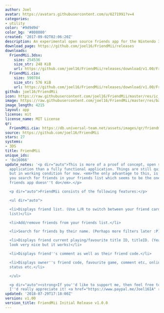 ```yaml
---
author: Joel
avatar: https://avatars.githubusercontent.com/u/6271991?v=4
categories:
- utility
color: '#9d9d9d'
color_bg: '#808080'
created: '2017-09-02T02:06:20Z'
description: An experimental open source friends app for the Nintendo 3DS.
download_page: https://github.com/joel16/FriendMii/releases
downloads:
  FriendMii.3dsx:
    size: 254536
    size_str: 248 KiB
    url: https://github.com/joel16/FriendMii/releases/download/v1.00/FriendMii.3dsx
  FriendMii.cia:
    size: 590784
    size_str: 576 KiB
    url: https://github.com/joel16/FriendMii/releases/download/v1.00/FriendMii.cia
github: joel16/FriendMii
icon: https://raw.githubusercontent.com/joel16/FriendMii/master/res/ic_launcher_friendmii.png
image: https://raw.githubusercontent.com/joel16/FriendMii/master/res/banner.png
image_length: 4215
layout: app
license: mit
license_name: MIT License
qr:
  FriendMii.cia: https://db.universal-team.net/assets/images/qr/friendmii-cia.png
source: https://github.com/joel16/FriendMii
stars: 27
systems:
- 3DS
title: FriendMii
unique_ids:
- '0x16066'
update_notes: '<p dir="auto">This is more of a proof of concept, open source friend
  application than a fully functional application. Things are still quite limited
  but in working condition for now. <em>The only advantage to this, is that it lets
  you search for friends in your friends list which seems to be the one thing the
  friends app doesn''t do</em>.</p>

  <p dir="auto">FriendMii consists of the following features:</p>

  <ul dir="auto">

  <li>Displays friend list. (Use L/R to switch between your friend card and friends
  list)</li>

  <li>Add/remove friends from your friends list.</li>

  <li>Search for friends by their name. (Perhaps more filters later :P)</li>

  <li>Displays friend current playing/favourite title ID, titleID. (Yeah I know doesn''t
  look very nice but it works)</li>

  <li>Displays friend''s comment as well as their friend code.</li>

  <li>Displays owner''s friend code, favourite game, comment etc, online status, hide
  status etc.</li>

  </ul>

  <p dir="auto"><strong>If you''d like to support me, then feel free to buy me a coffee,
  I''d really appreciate it! <a href="https://www.paypal.me/Joel16IA" rel="nofollow">https://www.paypal.me/Joel16IA</a></strong></p>'
updated: '2018-07-29T17:18:00Z'
version: v1.00
version_title: FriendMii Initial Release v1.0.0
---
```


